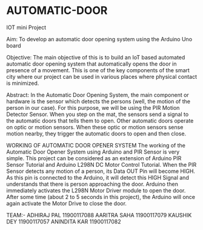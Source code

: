# AUTOMATIC-DOOR
IOT mini Project

Aim: To develop an automatic door opening system using the Arduino Uno board

Objective: The main objective of this is to build an IoT based automated automatic door opening system that automatically opens the door in presence of a movement. This is one of the key components of the smart city where our project can be used in various places where physical contact is minimized.

Abstract: In the Automatic Door Opening System, the main component or hardware is the sensor which detects the persons (well, the motion of the person in our case). For this purpose, we will be using the PIR Motion Detector Sensor. When you step on the mat, the sensors send a signal to the automatic doors that tells them to open. Other automatic doors operate on optic or motion sensors. When these optic or motion sensors sense motion nearby, they trigger the automatic doors to open and then close.

WORKING OF AUTOMATIC DOOR OPENER SYSTEM The working of the Automatic Door Opener System using Arduino and PIR Sensor is very simple. This project can be considered as an extension of Arduino PIR Sensor Tutorial and Arduino L298N DC Motor Control Tutorial. When the PIR Sensor detects any motion of a person, its Data OUT Pin will become HIGH. As this pin is connected to the Arduino, it will detect this HIGH Signal and understands that there is person approaching the door. Arduino then immediately activates the L298N Motor Driver module to open the door.
After some time (about 2 to 5 seconds in this project), the Arduino will once again activate the Motor Drive to close the door.

TEAM:-
ADHIRAJ PAL  11900117088
AARITRA SAHA 11900117079
KAUSHIK DEY 11900117057
ANINDITA KAR 11900117082
